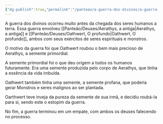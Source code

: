 ```yaml
---
{"dg-publish":true,"permalink":"/panteao/a-guerra-dos-divinos/a-guerra-dos-divinos/","dgPassFrontmatter":true}
---
```




A guerra dos divinos ocorreu muito antes da chegada dos seres humanos a terra. Essa guerra envolveu [[Panteão/Deuses/Aerathys, a antiga\|Aerathys, a antiga]] e [[Panteão/Deuses/Oathwert, O profundo\|Oathwert, O profundo]], ambos com seus exércitos de seres espirituais e monstros. 

O motivo da guerra foi que Oathwert roubou o bem mais precioso de Aerathys, a semente primordial. 

A semente primordial foi o que deu origem a todos os humanos futuramente. Era uma semente produzida pelo corpo de Aerathys, que tinha a essência da vida imbuída. 

Oathwert também tinha uma semente, a semente profana, que poderia gerar Monstros e seres malignos ao ser plantada. 

Oarthwert teve inveja da pureza da semente de sua irmã, e decidiu roubá-la para si, sendo este o estopim da guerra. 

No fim, a guerra terminou em um empate, com ambos os deuses falecendo no processo. 

